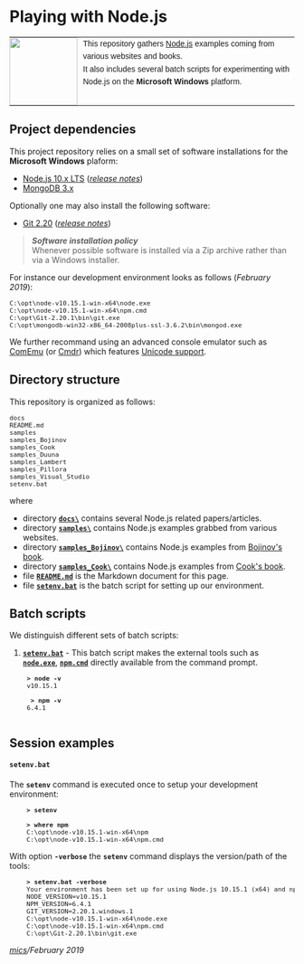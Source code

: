 # Playing with Node.js

<table style="font-family:Helvetica,Arial;font-size:14px;line-height:1.6;">
  <tr>
  <td style="border:0;padding:0 10px 0 0;min-width:120px;"><a href="http://nodejs.org/"><img src="https://nodejs.org/static/images/logos/nodejs-new-pantone-black.png" width="120"/></a></td>
  <td style="border:0;padding:0;vertical-align:text-top;">This repository gathers <a href="https://nodejs.org/en/">Node.js</a> examples coming from various websites and books.<br/>
  It also includes several batch scripts for experimenting with Node.js on the <b>Microsoft Windows</b> platform.
  </td>
  </tr>
</table>

## Project dependencies

This project repository relies on a small set of software installations for the **Microsoft Windows** plaform:

- [Node.js 10.x LTS](https://nodejs.org/en/download/) ([*release notes*](https://github.com/nodejs/node/blob/master/doc/changelogs/CHANGELOG_V10.md#10.15.1))
- [MongoDB 3.x](https://www.mongodb.org/dl/win32/x86_64-2008plus-ssl)

Optionally one may also install the following software:

- [Git 2.20](https://git-scm.com/download/win) ([*release notes*](https://raw.githubusercontent.com/git/git/master/Documentation/RelNotes/2.20.1.txt))

> ***Software installation policy***<br/>
> Whenever possible software is installed via a Zip archive rather than via a Windows installer.

For instance our development environment looks as follows (*February 2019*):

<pre style="font-size:80%;">
C:\opt\node-v10.15.1-win-x64\node.exe
C:\opt\node-v10.15.1-win-x64\npm.cmd
C:\opt\Git-2.20.1\bin\git.exe
C:\opt\mongodb-win32-x86_64-2008plus-ssl-3.6.2\bin\mongod.exe
</pre>

We further recommand using an advanced console emulator such as [ComEmu](https://conemu.github.io/) (or [Cmdr](http://cmder.net/)) which features [Unicode support](https://conemu.github.io/en/UnicodeSupport.html).

## Directory structure

This repository is organized as follows:
<pre style="font-size:80%;">
docs
README.md
samples
samples_Bojinov
samples_Cook
samples_Duuna
samples_Lambert
samples_Pillora
samples_Visual_Studio
setenv.bat
</pre>

where

- directory [**`docs\`**](docs/) contains several Node.js related papers/articles.
- directory [**`samples\`**](samples/) contains Node.js examples grabbed from various websites.
- directory [**`samples_Bojinov\`**](samples_Bojinov/) contains Node.js examples from [Bojinov's book](https://www.amazon.com/RESTful-Web-API-Design-Node-JS/dp/1786469138).
- directory [**`samples_Cook\`**](samples_Cook/) contains Node.js examples from [Cook's book](https://www.amazon.com/Node-js-Essentials-Fabian-Cook/dp/1785284924).
- file [**`README.md`**](README.md) is the Markdown document for this page.
- file [**`setenv.bat`**](setenv.bat) is the batch script for setting up our environment.

## Batch scripts

We distinguish different sets of batch scripts:

1. [**`setenv.bat`**](setenv.bat) - This batch script makes the external tools such as [**`node.exe`**](https://nodejs.org/api/cli.html#cli_command_line_options), [**`npm.cmd`**](https://docs.npmjs.com/cli/npm) directly available from the command prompt.

    <pre style="font-size:80%;">
    <b>&gt; node -v</b>
    v10.15.1

    <b> &gt; npm -v</b>
    6.4.1
    </pre>


## Session examples

#### `setenv.bat`

The **`setenv`** command is executed once to setup your development environment:

<pre style="margin:10px 0 0 30px;font-size:80%;">
<b>&gt; setenv</b>

<b>&gt; where npm</b>
C:\opt\node-v10.15.1-win-x64\npm
C:\opt\node-v10.15.1-win-x64\npm.cmd
</pre>

With option **`-verbose`** the **`setenv`** command displays the version/path of the tools:

<pre style="margin:10px 0 0 30px;font-size:80%;">
<b>&gt; setenv.bat -verbose</b>
Your environment has been set up for using Node.js 10.15.1 (x64) and npm.
NODE_VERSION=v10.15.1
NPM_VERSION=6.4.1
GIT_VERSION=2.20.1.windows.1
C:\opt\node-v10.15.1-win-x64\node.exe
C:\opt\node-v10.15.1-win-x64\npm.cmd
C:\opt\Git-2.20.1\bin\git.exe
</pre>


*[mics](http://lampwww.epfl.ch/~michelou/)/February 2019*

